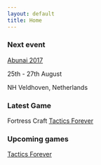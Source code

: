 ```yaml
---
layout: default
title: Home
---
```


### Next event
 
[Abunai 2017](http://www.abunaicon.nl/)

25th - 27th August

NH Veldhoven, Netherlands

### Latest Game

Fortress Craft
[Tactics Forever](/games/fortresscraft)

### Upcoming games

[Tactics Forever](/games/tacticsforever)
